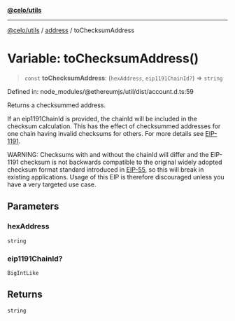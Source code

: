 [**@celo/utils**](../../README.md)

***

[@celo/utils](../../README.md) / [address](../README.md) / toChecksumAddress

# Variable: toChecksumAddress()

> `const` **toChecksumAddress**: (`hexAddress`, `eip1191ChainId?`) => `string`

Defined in: node\_modules/@ethereumjs/util/dist/account.d.ts:59

Returns a checksummed address.

If an eip1191ChainId is provided, the chainId will be included in the checksum calculation. This
has the effect of checksummed addresses for one chain having invalid checksums for others.
For more details see [EIP-1191](https://eips.ethereum.org/EIPS/eip-1191).

WARNING: Checksums with and without the chainId will differ and the EIP-1191 checksum is not
backwards compatible to the original widely adopted checksum format standard introduced in
[EIP-55](https://eips.ethereum.org/EIPS/eip-55), so this will break in existing applications.
Usage of this EIP is therefore discouraged unless you have a very targeted use case.

## Parameters

### hexAddress

`string`

### eip1191ChainId?

`BigIntLike`

## Returns

`string`
